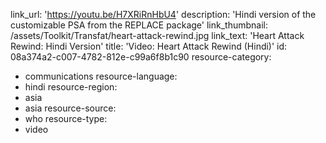 link_url: 'https://youtu.be/H7XRiRnHbU4'
description: 'Hindi version of the customizable PSA from the REPLACE package'
link_thumbnail: /assets/Toolkit/Transfat/heart-attack-rewind.jpg
link_text: 'Heart Attack Rewind: Hindi Version'
title: 'Video: Heart Attack Rewind (Hindi)'
id: 08a374a2-c007-4782-812e-c99a6f8b1c90
resource-category:
  - communications
resource-language:
  - hindi
resource-region:
  - asia
  - asia
resource-source:
  - who
resource-type:
  - video

